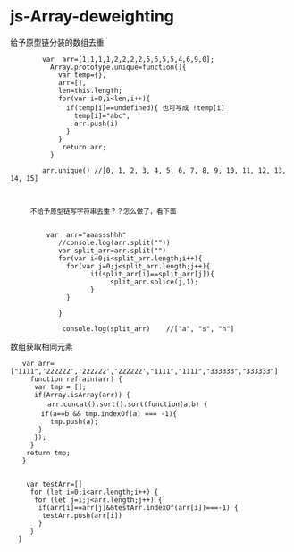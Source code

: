 # js-Array-deweighting
给予原型链分装的数组去重




            var  arr=[1,1,1,1,2,2,2,2,5,6,5,5,4,6,9,0];
              Array.prototype.unique=function(){
                var temp={},
                arr=[],
                len=this.length;
                for(var i=0;i<len;i++){
                  if(temp[i]==undefined){ 也可写成 !temp[i]
                    temp[i]="abc",
                    arr.push(i)
                  }
                }
                 return arr;
              }

            arr.unique() //[0, 1, 2, 3, 4, 5, 6, 7, 8, 9, 10, 11, 12, 13, 14, 15]



         不给予原型链写字符串去重？？怎么做了，看下面
         
         
             var  arr="aaassshhh"
                //console.log(arr.split(""))
                var split_arr=arr.split("")
                for(var i=0;i<split_arr.length;i++){
                  for(var j=0;j<split_arr.length;j++){
                        if(split_arr[i]==split_arr[j]){
                             split_arr.splice(j,1); 		
                        }
                  }

                }

                 console.log(split_arr)    //["a", "s", "h"]
                 
   数组获取相同元素
    
       var arr=["1111",'222222','222222','222222',"1111","1111","333333","333333"]
         function refrain(arr) {
          var tmp = [];
          if(Array.isArray(arr)) {
        　　  arr.concat().sort().sort(function(a,b) {
          　if(a==b && tmp.indexOf(a) === -1){
              tmp.push(a);
           }
          });
         }
        return tmp;
       }
     
      
        var testArr=[]
         for (let i=0;i<arr.length;i++) {
          for (let j=i;j<arr.length;j++) {
           if(arr[i]==arr[j]&&testArr.indexOf(arr[i])===-1) {
            testArr.push(arr[i])
           }
         }     
      }

   
             
   
   
   
   
   
                 
       
  
  










